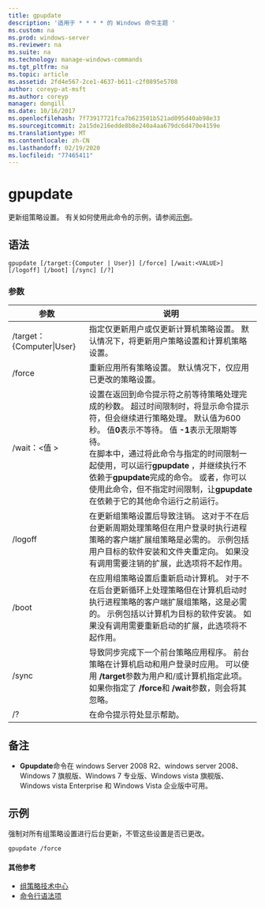 ```yaml
---
title: gpupdate
description: '适用于 * * * * 的 Windows 命令主题 '
ms.custom: na
ms.prod: windows-server
ms.reviewer: na
ms.suite: na
ms.technology: manage-windows-commands
ms.tgt_pltfrm: na
ms.topic: article
ms.assetid: 2fd4e567-2ce1-4637-b611-c2f0895e5708
author: coreyp-at-msft
ms.author: coreyp
manager: dongill
ms.date: 10/16/2017
ms.openlocfilehash: 7f73917721fca7b623501b521ad095d40ab98e33
ms.sourcegitcommit: 2a15de216edde8b8e240a4aa679dc6d470e4159e
ms.translationtype: MT
ms.contentlocale: zh-CN
ms.lasthandoff: 02/19/2020
ms.locfileid: "77465411"
---
```

# <a name="gpupdate"></a>gpupdate

更新组策略设置。 有关如何使用此命令的示例，请参阅[示例](#examples)。

## <a name="syntax"></a>语法

```
gpupdate [/target:{Computer | User}] [/force] [/wait:<VALUE>] [/logoff] [/boot] [/sync] [/?]
```

### <a name="parameters"></a>参数

|     参数     |                                                                                                                                                                                                                                                                                                                             说明                                                                                                                                                                                                                                                                                                                             |
|-------------------|---------------------------------------------------------------------------------------------------------------------------------------------------------------------------------------------------------------------------------------------------------------------------------------------------------------------------------------------------------------------------------------------------------------------------------------------------------------------------------------------------------------------------------------------------------------------------------------------------------------------------------------------------------------------|
| /target： {Computer\|User} | 指定仅更新用户或仅更新计算机策略设置。 默认情况下，将更新用户策略设置和计算机策略设置。                                                                                                                                                                                                                                                                                                                                |
|      /force       |                                                                                                                                                                                                                                                                                   重新应用所有策略设置。 默认情况下，仅应用已更改的策略设置。                                                                                                                                                                                                                                                                                    |
|  /wait：\<值 >   | 设置在返回到命令提示符之前等待策略处理完成的秒数。 超过时间限制时，将显示命令提示符，但会继续进行策略处理。 默认值为600秒。 值**0**表示不等待。 值 **-1**表示无限期等待。</br>在脚本中，通过将此命令与指定的时间限制一起使用，可以运行**gpupdate** ，并继续执行不依赖于**gpupdate**完成的命令。 或者，你可以使用此命令，但不指定时间限制，让**gpupdate**在依赖于它的其他命令运行之前运行。 |
|      /logoff      |                                                                                                                                   在更新组策略设置后导致注销。 这对于不在后台更新周期处理策略但在用户登录时执行进程策略的客户端扩展组策略是必需的。 示例包括用户目标的软件安装和文件夹重定向。 如果没有调用需要注销的扩展，此选项将不起作用。                                                                                                                                    |
|       /boot       |                                                                                                                                       在应用组策略设置后重新启动计算机。 对于不在后台更新循环上处理策略但在计算机启动时执行进程策略的客户端扩展组策略，这是必需的。 示例包括以计算机为目标的软件安装。 如果没有调用需要重新启动的扩展，此选项将不起作用。                                                                                                                                        |
|       /sync       |                                                                                                                                                                              导致同步完成下一个前台策略应用程序。 前台策略在计算机启动和用户登录时应用。 可以使用 **/target**参数为用户和/或计算机指定此项。 如果你指定了 **/force**和 **/wait**参数，则会将其忽略。                                                                                                                                                                               |
|        /?         |                                                                                                                                                                                                                                                                                                                在命令提示符处显示帮助。                                                                                                                                                                                                                                                                                                                 |

## <a name="remarks"></a>备注

-   **Gpupdate**命令在 windows Server 2008 R2、windows server 2008、Windows 7 旗舰版、Windows 7 专业版、Windows vista 旗舰版、Windows vista Enterprise 和 Windows Vista 企业版中可用。

## <a name="examples"></a>示例

强制对所有组策略设置进行后台更新，不管这些设置是否已更改。

```
gpupdate /force
```

#### <a name="additional-references"></a>其他参考

-   [组策略技术中心](https://go.microsoft.com/fwlink/?LinkID=145531)
-   [命令行语法项](command-line-syntax-key.md)
